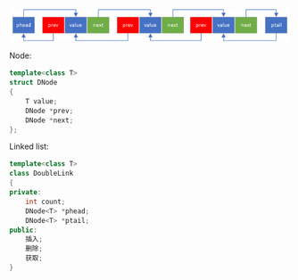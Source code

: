 ![1590642857384](.\photo\1590642857384.png)

Node:

```c++
template<class T>
struct DNode
{
    T value;
    DNode *prev;
    DNode *next;
};
```

Linked list:

```c++
template<class T>
class DoubleLink
{
private:
    int count;
    DNode<T> *phead;
    DNode<T> *ptail;
public:
    插入;
    删除;
    获取;
}
```

